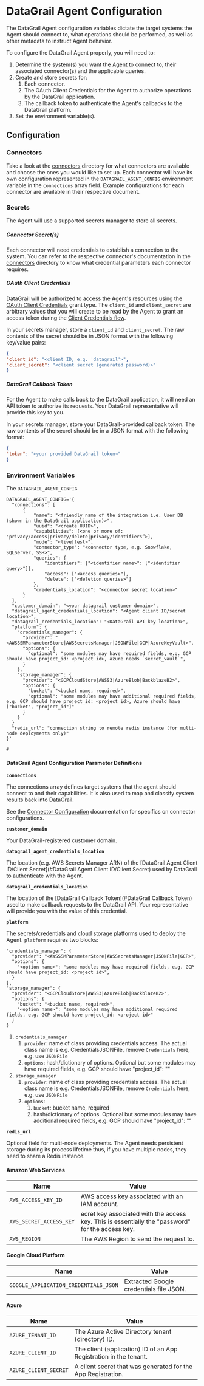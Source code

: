 # DataGrail Agent Configuration

The DataGrail Agent configuration variables dictate the target systems the Agent should connect to, what operations should be performed, as well as other metadata to instruct Agent behavior. 

To configure the DataGrail Agent properly, you will need to:
1. Determine the system(s) you want the Agent to connect to, their associated connector(s) and the applicable queries.
2. Create and store secrets for:
   1. Each connector.
   2. The OAuth Client Credentials for the Agent to authorize operations by the DataGrail application.
   3. The callback token to authenticate the Agent's callbacks to the DataGrail platform.
3. Set the environment variable(s).

## Configuration

### Connectors

Take a look at the [connectors](/connectors) directory for what connectors are available and choose the ones you would like to set up. Each connector will have its own configuration represented in the `DATAGRAIL_AGENT_CONFIG` environment variable in the `connections` array field. Example configurations for each connector are available in their respective document.

### Secrets
The Agent will use a supported secrets manager to store all secrets.

##### Connector Secret(s)
Each connector will need credentials to establish a connection to the system. You can refer to the respective connector's documentation in the [connectors](connectors) directory to know what credential parameters each connector requires.

##### OAuth Client Credentials
DataGrail will be authorized to access the Agent's resources using the [OAuth Client Credentials](https://www.oauth.com/oauth2-servers/access-tokens/client-credentials/) grant type. The `client_id` and `client_secret` are arbitrary values that you will create to be read by the Agent to grant an access token during the [Client Credentials flow](https://auth0.com/docs/get-started/authentication-and-authorization-flow/client-credentials-flow).

In your secrets manager, store a `client_id` and `client_secret`. The raw contents of the secret should be in JSON format with the following key/value pairs:

```json
{
"client_id": "<client ID, e.g. 'datagrail'>",
"client_secret": "<client secret (generated password)>"
}
```

##### DataGrail Callback Token

For the Agent to make calls back to the DataGrail application, it will need an API token to authorize its requests. Your DataGrail representative will provide this key to you. 

In your secrets manager, store your DataGrail-provided callback token. The raw contents of the secret should be in a JSON format with the following format:

```json
{
"token": "<your provided DataGrail token>"
}
```
### Environment Variables

The `DATAGRAIL_AGENT_CONFIG`

```dotenv
DATAGRAIL_AGENT_CONFIG='{
  "connections": [
      {
          "name": "<friendly name of the integration i.e. User DB (shown in the DataGrail application)>",
          "uuid": "<create UUID>",
          "capabilities": [<one or more of: "privacy/access|privacy/delete|privacy/identifiers”>],
          "mode": "<live|test>",
          "connector_type": "<connector type, e.g. Snowflake, SQLServer, SSH>",
          "queries": {
              "identifiers": {"<identifier name>": ["<identifier query>"]},
              "access": ["<access queries>"],
              "delete": ["<deletion queries>"]
          },
          "credentials_location": "<connector secret location>"
      }
  ],
  "customer_domain": "<your datagrail customer domain>",
  "datagrail_agent_credentials_location": "<Agent client ID/secret location>",
  "datagrail_credentials_location": "<DataGrail API key location>",
  "platform": {
    "credentials_manager": {
      "provider": "<AWSSSMParameterStore|AWSSecretsManager|JSONFile|GCP|AzureKeyVault>",
      "options": {
        "optional": "some modules may have required fields, e.g. GCP should have project_id: <project id>, azure needs `secret_vault`",
      }
    },
    "storage_manager": {
      "provider": "<GCPCloudStore|AWSS3|AzureBlob|BackblazeB2>",
      "options": {
        "bucket": "<bucket name, required>",
        "optional": "some modules may have additional required fields, e.g. GCP should have project_id: <project id>, Azure should have ["bucket", "project_id"]"
      }
    }
  }
  "redis_url": "connection string to remote redis instance (for multi-node deployments only)"
}'

#
```


#### DataGrail Agent Configuration Parameter Definitions

**`connections`**

The connections array defines target systems that the agent should connect to and their capabilities. It is also used to map and classify system results back into DataGrail.

See the [Connector Configuration](/connectors) documentation for specifics on connector configurations.

**`customer_domain`**

Your DataGrail-registered customer domain.

**`datagrail_agent_credentials_location`**

The location (e.g. AWS Secrets Manager ARN) of the [DataGrail Agent Client ID/Client Secret](#DataGrail Agent Client ID/Client Secret) used by DataGrail to authenticate with the Agent.

**`datagrail_credentials_location`**

The location of the [DataGrail Callback Token](#DataGrail Callback Token) used to make callback requests to the DataGrail API. Your representative will provide you with the value of this credential.

**`platform`**

The secrets/credentials and cloud storage platforms used to deploy the
Agent. `platform` requires two blocks:

    "credentials_manager": {
      "provider": "<AWSSSMParameterStore|AWSSecretsManager|JSONFile|GCP>",
      "options": {
        "<option name>": "some modules may have required fields, e.g. GCP should have project_id: <project id>",
      }
    },
    "storage_manager": {
      "provider": "<GCPCloudStore|AWSS3|AzureBlob|BackblazeB2>",
      "options": {
        "bucket": "<bucket name, required>",
        "<option name>": "some modules may have additional required fields, e.g. GCP should have project_id: <project id>"
      }
    }


1. `credentials_manager`
   1. `provider`: name of class providing credentials access. The actual class name is e.g. CredentialsJSONFile, remove `Credentials` here, e.g. use `JSONFile`
   2. `options`: hash/dictionary of options. Optional but some modules may have required fields, e.g. GCP should have "project_id": "<project id>"
2. `storage_manager`
    1. `provider`: name of class providing credentials access. The actual class name is e.g. CredentialsJSONFile, remove `Credentials` here, e.g. use `JSONFile`
    2. `options`:
       1. `bucket`: bucket name, required
       2. hash/dictionary of options. Optional but some modules may have additional required fields, e.g. GCP should have "project_id": "<project id>"


**`redis_url`**

Optional field for multi-node deployments. The Agent needs persistent storage during its process lifetime thus, if you have multiple nodes, they need to share a Redis instance.

#### Amazon Web Services

| Name                     | Value                                                                                            |
|--------------------------|--------------------------------------------------------------------------------------------------|
| `AWS_ACCESS_KEY_ID`      | AWS access key associated with an IAM account.                                                   |
| `AWS_SECRET_ACCESS_KEY`  | ecret key associated with the access key. This is essentially the "password" for the access key. |
| `AWS_REGION`             | The AWS Region to send the request to.                                                           |



#### Google Cloud Platform

| Name                                  | Value                                   |
|---------------------------------------|-----------------------------------------|
| `GOOGLE_APPLICATION_CREDENTIALS_JSON` | Extracted Google credentials file JSON. |

#### Azure
| Name                  | Value                                                             |
|-----------------------|-------------------------------------------------------------------|
| `AZURE_TENANT_ID`     | The Azure Active Directory tenant (directory) ID.                 |
| `AZURE_CLIENT_ID`     | The client (application) ID of an App Registration in the tenant. |
| `AZURE_CLIENT_SECRET` | A client secret that was generated for the App Registration.      |